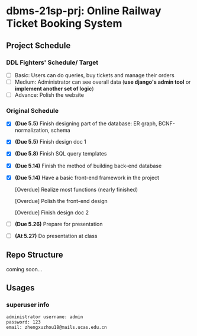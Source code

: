 # dbms-21sp-prj: Online Railway Ticket Booking System

## Project Schedule

### DDL Fighters' Schedule/ Target

- [ ] Basic: Users can do queries, buy tickets and manage their orders
- [ ] Medium: Administrator can see overall data (**use django's admin tool** or **implement another set of logic**)
- [ ] Advance: Polish the website

### Original Schedule

- [x] **(Due 5.5)** Finish designing part of the database: ER graph, BCNF-normalization, schema
- [x] **(Due 5.5)** Finish design doc 1
- [x] **(Due 5.8)** Finish SQL query templates
- [x] **(Due 5.14)** Finish the method of building back-end database
- [x] **(Due 5.14)** Have a basic front-end framework in the project

  [Overdue] Realize most functions (nearly finished)

  [Overdue] Polish the front-end design

  [Overdue] Finish design doc 2
- [ ] **(Due 5.26)** Prepare for presentation
- [ ] **(At 5.27)** Do presentation at class

## Repo Structure

coming soon...



## Usages

### superuser info

```
administrator username: admin
password: 123
email: zhengxuzhou18@mails.ucas.edu.cn
```

